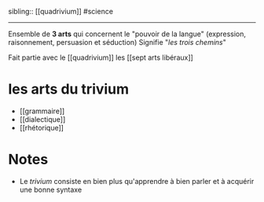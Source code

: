 sibling:: [[quadrivium]]
#science

----
Ensemble de **3 arts** qui concernent le "pouvoir de la langue" (expression, raisonnement, persuasion et séduction)
Signifie "_les trois chemins_"

Fait partie avec le [[quadrivium]] les [[sept arts libéraux]]


# les arts du trivium
 - [[grammaire]]
 - [[dialectique]] 
 - [[rhétorique]]


# Notes
 - Le _trivium_ consiste en bien plus qu'apprendre à bien parler et à acquérir une bonne syntaxe 
